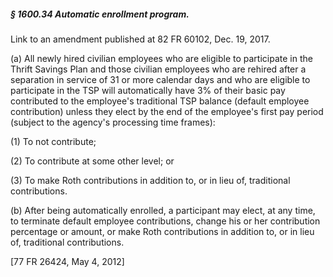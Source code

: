 ##### § 1600.34 Automatic enrollment program. #####

Link to an amendment published at 82 FR 60102, Dec. 19, 2017.

(a) All newly hired civilian employees who are eligible to participate in the Thrift Savings Plan and those civilian employees who are rehired after a separation in service of 31 or more calendar days and who are eligible to participate in the TSP will automatically have 3% of their basic pay contributed to the employee's traditional TSP balance (default employee contribution) unless they elect by the end of the employee's first pay period (subject to the agency's processing time frames):

(1) To not contribute;

(2) To contribute at some other level; or

(3) To make Roth contributions in addition to, or in lieu of, traditional contributions.

(b) After being automatically enrolled, a participant may elect, at any time, to terminate default employee contributions, change his or her contribution percentage or amount, or make Roth contributions in addition to, or in lieu of, traditional contributions.

[77 FR 26424, May 4, 2012]